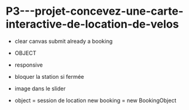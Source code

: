 # P3---projet-concevez-une-carte-interactive-de-location-de-velos

- clear canvas submit already a booking

- OBJECT
- responsive
- bloquer la station si fermée
- image dans le slider

- object = session de location 
new booking = new BookingObject